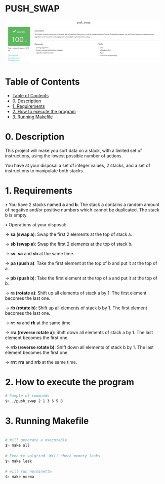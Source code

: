 
# PUSH_SWAP

<p align="center">
  <a href="">
    <img src="img/PUSH_SWAP.png" alt="push_swap">
  </a>
</p>

# Table of Contents
- [Table of Contents](#table-of-contents)
- [0. Description](#0-description)
- [1. Requirements](#1-requirements)
- [2. How to execute the program](#2-How-to-execute-the-program)
- [3. Running Makefile](#3-running-makefile)


# 0. Description

This project will make you sort data on a stack, with a limited set of instructions, using the lowest possible number of actions.

You have at your disposal a set of integer values, 2 stacks, and a set of instructions to manipulate both stacks.

# 1. Requirements

• You have 2 stacks named **a** and **b**. The stack a contains a random amount of negative and/or positive numbers which cannot be duplicated. The stack b is empty.

• Operations at your disposal:

-> **sa (swap a)**: Swap the first 2 elements at the top of stack a.

-> **sb (swap a)**: Swap the first 2 elements at the top of stack b.

-> **ss**: **sa** and **sb** at the same time.

-> **pa (push a)**: Take the first element at the top of b and put it at the top of a.

-> **pb (push b)**: Take the first element at the top of a and put it at the top of b.

-> **ra (rotate a)**: Shift up all elements of stack a by 1. The first element becomes the last one.

-> **rb (rotate b)**: Shift up all elements of stack b by 1. The first element becomes the last one.

-> **rr**: **ra** and **rb** at the same time.

-> **rra (reverse rotate a)**: Shift down all elements of stack a by 1. The last element becomes the first one.

-> **rrb (reverse rotate b)**: Shift down all elements of stack b by 1. The last element becomes the first one.

-> **rrr**: **rra** and **rrb** at the same time.


# 2. How to execute the program


```sh
# Sample of commands
$> ./push_swap 2 1 3 6 5 8
```


# 3. Running Makefile

```sh

# Will generate a executable
$> make all

# Execute valgrind. Will check memory leaks
$> make leak

# will run norminette
$> make norma

```
